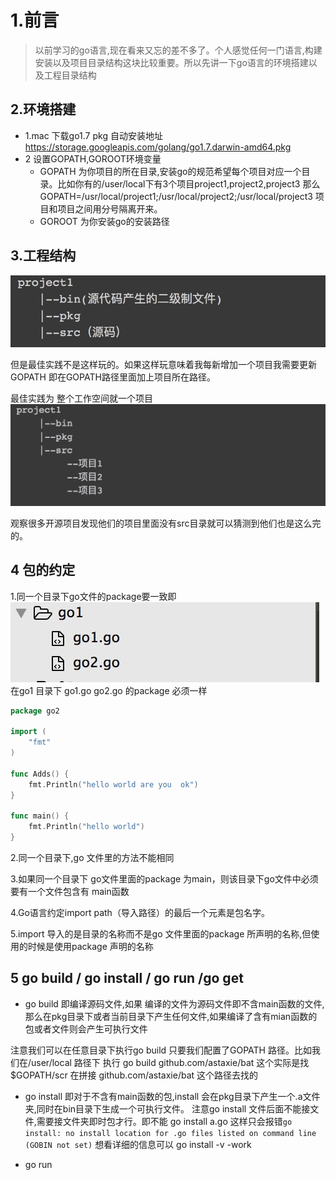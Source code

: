 # 1.前言
> 以前学习的go语言,现在看来又忘的差不多了。个人感觉任何一门语言,构建安装以及项目目录结构这块比较重要。所以先讲一下go语言的环境搭建以及工程目录结构

## 2.环境搭建
+ 1.mac 下载go1.7 pkg 自动安装地址
https://storage.googleapis.com/golang/go1.7.darwin-amd64.pkg
+ 2 设置GOPATH,GOROOT环境变量
   - GOPATH 为你项目的所在目录,安装go的规范希望每个项目对应一个目录。比如你有的/user/local下有3个项目project1,project2,project3 那么GOPATH=/usr/local/project1;/usr/local/project2;/usr/local/project3
   项目和项目之间用分号隔离开来。
   - GOROOT 为你安装go的安装路径

## 3.工程结构
![](media/15010847157714.jpg)

但是最佳实践不是这样玩的。如果这样玩意味着我每新增加一个项目我需要更新GOPATH 即在GOPATH路径里面加上项目所在路径。

最佳实践为
整个工作空间就一个项目
![](media/15010846910169.jpg)

观察很多开源项目发现他们的项目里面没有src目录就可以猜测到他们也是这么完的。

## 4 包的约定
1.同一个目录下go文件的package要一致即
![](media/15010875235448.jpg)
在go1 目录下 go1.go go2.go 的package 必须一样

```go
package go2

import (
	"fmt"
)

func Adds() {
	fmt.Println("hello world are you  ok")
}

func main() {
	fmt.Println("hello world")
}

```

2.同一个目录下,go 文件里的方法不能相同

3.如果同一个目录下 go文件里面的package 为main，则该目录下go文件中必须要有一个文件包含有
main函数

4.Go语言约定import path（导入路径）的最后一个元素是包名字。

5.import 导入的是目录的名称而不是go 文件里面的package 所声明的名称,但使用的时候是使用package 声明的名称

## 5 go build / go install / go run /go get

+  go build 即编译源码文件,如果 编译的文件为源码文件即不含main函数的文件,那么在pkg目录下或者当前目录下产生任何文件,如果编译了含有mian函数的包或者文件则会产生可执行文件

注意我们可以在任意目录下执行go build 只要我们配置了GOPATH 路径。比如我们在/user/local 路径下
执行 go build github.com/astaxie/bat 这个实际是找$GOPATH/scr  在拼接 github.com/astaxie/bat 这个路径去找的


+  go install 即对于不含有main函数的包,install 会在pkg目录下产生一个.a文件夹,同时在bin目录下生成一个可执行文件。
注意go install 文件后面不能接文件,需要接文件夹即时包才行。即不能 go install a.go 这样只会报错`go install: no install location for .go files listed on command line (GOBIN not set)` 
想看详细的信息可以 go install -v -work 

+ go run 


